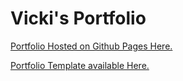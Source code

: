 # Vicki's Portfolio

[Portfolio Hosted on Github Pages Here.](https://drvicki.github.io/vickis-portfolio/)

[Portfolio Template available Here.](https://html5up.net/miniport)